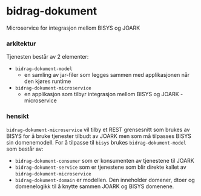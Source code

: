 # bidrag-dokument
Microservice for integrasjon mellom BISYS og JOARK

### arkitektur

Tjenesten består av 2 elementer:
* `bidrag-dokument-model`
  * en samling av jar-filer som legges sammen med applikasjonen når den kjøres runtime
* `bidrag-dokument-microservice`
  * en applikasjon som tilbyr integrasjon mellom BISYS og JOARK - microservice 

### hensikt

`bidrag-dokument-microservice` vil tilby et REST grensesnitt som brukes av BISYS for å
bruke tjenester tilbudt av JOARK men som må tilpasses BISYS sin domenemodell. For å 
tilpasse til `bisys` brukes `bidrag-dokument-model` som består av:
* `bidrag-dokument-consumer` som er konsumenten av tjenestene til JOARK
* `bidrag-dokument-service` som er tjenestene som blir direkte kallet av
`bidrag-dokument-microservice`
* `bidrag-dokument-domain` er modellen. Den inneholder domener, dtoer og domenelogikk
til å knytte sammen JOARK og BISYS domenene. 
